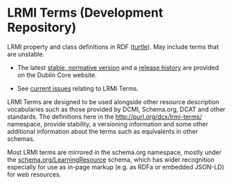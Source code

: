 # LRMI Terms (Development Repository)
LRMI property and class definitions in RDF ([turtle](http://purl.org/dcx/lrmi-terms/)). May include terms that are unstable.

* The latest [stable, normative version](http://www.dublincore.org/specifications/lrmi/lrmi_terms/) and a [release history](https://www.dublincore.org/specifications/lrmi/release-history/) are provided on the Dublin Core website.

* See [current issues](https://github.com/dcmi/lrmi/issues?q=is%3Aissue+is%3Aopen+label%3Alrmi_terms) relating to LRMI Terms.

LRMI Terms are designed to be used alongside other resource description vocabularies such as those provided by DCMI, Schema.org, DCAT and other standards. The definitions here in the http://purl.org/dcx/lrmi-terms/ namespace, provide stability, a versioning information and some other additional information about the terms such as equivalents in other schemas.

Most LRMI terms are mirrored in the schema.org namespace, mostly under the [schema.org/LearningResource](https://schema.org/LearningResource) schema, which has wider recognition especially for use as in-page markup (e.g. as RDFa or embedded JSON-LD) for web resources.

